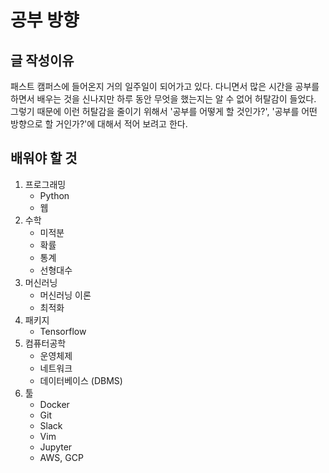 # 공부 방향

## 글 작성이유

패스트 캠퍼스에 들어온지 거의 일주일이 되어가고 있다. 다니면서 많은 시간을 공부를 하면서 배우는 것을 신나지만 하루 동안 무엇을 했는지는 알 수 없어 허탈감이 들었다. 그렇기 때문에 이런 허탈감을 줄이기 위해서 '공부를 어떻게 할 것인가?', '공부를 어떤 방향으로 할 거인가?'에 대해서 적어 보려고 한다. 



## 배워야 할 것

1. 프로그래밍
   - Python
   - 웹
2. 수학
   - 미적분
   - 확률
   - 통계
   - 선형대수
3. 머신러닝
   - 머신러닝 이론
   - 최적화
4. 패키지
   - Tensorflow
5. 컴퓨터공학
   - 운영체제
   - 네트워크
   - 데이터베이스 (DBMS) 
6. 툴
   - Docker
   - Git
   - Slack
   - Vim
   - Jupyter
   - AWS, GCP